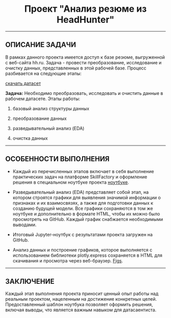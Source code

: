 # <center> Проект "Анализ резюме из HeadHunter"

---
## ОПИСАНИЕ ЗАДАЧИ

В рамках данного проекта имеется доступ к базе резюме, выгруженной с веб-сайта hh.ru. Задача - провести преобразование, исследование и очистку данных, представленных в этой рабочей базе. Процесс разбивается на следующие этапы:

[скачать датасет](https://drive.google.com/drive/folders/1LjKSfpoIT4qYtgbxaS36w3fkew3_g77-?usp=drive_link)

**Задача:**
Необходимо преобразовать, исследовать и очистить данные в рабочем датасете.
Этапы работы:

1. базовый анализ структуры данных

2. преобразование данных

3. разведывательный анализ (EDA)

4. очистка данных

---

## ОСОБЕННОСТИ ВЫПОЛНЕНИЯ

* Каждый из перечисленных этапов включает в себя выполнение практических задач на платформе SkillFactory и оформление решения в специальном ноутбуке проекта [ноутбуке](https://github.com/mazurandrii92/Skillfactory_RDS/blob/main/Project-1/Project-1_WORKBOOK.ipynb).


* Разведывательный анализ (EDA) представляет собой этап, на котором строятся графики для выявления значимой информации о признаках и их взаимосвязях, а также для подготовки данных к созданию будущей модели. Все графики сохраняются в том же ноутбуке и дополнительно в формате HTML, чтобы их можно было просмотреть на GitHub. Каждый график снабжается необходимыми выводами.

* Итоговый Jupyter-ноутбук с результатами проекта загружен на GitHub.

* Анализ данных и построение графиков, которое выполняется с использованием библиотеки plotly.express сохраняется в HTML для скачивания и просмотра через веб-браузер. [Figs](hhttps://github.com/mazurandrii92/Skillfactory_RDS/tree/main/Project-1/Figs).
---
## ЗАКЛЮЧЕНИЕ

Каждый этап выполнения проекта приносит ценный опыт работы над реальным проектом, нацеленным на достижение конкретных целей. Предоставленный шаблон ноутбука позволяет оформить решения, включая выводы, что является важным навыком для датасаентиста.



